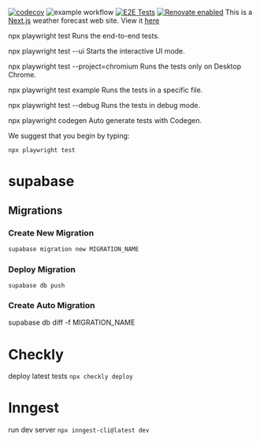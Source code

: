 [![codecov](https://codecov.io/gh/sjclark76/metvuw-mobile/branch/main/graph/badge.svg?token=KN4LGY2GFW)](https://codecov.io/gh/sjclark76/metvuw-mobile)
![example workflow](https://github.com/sjclark76/metvuw-mobile/actions/workflows/build-and-test.yml/badge.svg)
[![E2E Tests](https://github.com/sjclark76/metvuw-mobile/actions/workflows/playwright.yml/badge.svg)](https://github.com/sjclark76/metvuw-mobile/actions/workflows/playwright.yml)
[![Renovate enabled](https://img.shields.io/badge/renovate-enabled-brightgreen.svg)](https://renovatebot.com/)
This is a [Next.js](https://nextjs.org/) weather forecast web site. View it [here](https://www.metvuwmobile.com)

npx playwright test
Runs the end-to-end tests.

npx playwright test --ui
Starts the interactive UI mode.

npx playwright test --project=chromium
Runs the tests only on Desktop Chrome.

npx playwright test example
Runs the tests in a specific file.

npx playwright test --debug
Runs the tests in debug mode.

npx playwright codegen
Auto generate tests with Codegen.

We suggest that you begin by typing:

    npx playwright test


# supabase

## Migrations

### Create New Migration
``` bash
supabase migration new MIGRATION_NAME
```

### Deploy Migration

```
supabase db push
```

### Create Auto Migration

supabase db diff -f MIGRATION_NAME



# Checkly

deploy latest tests
`npx checkly deploy`


# Inngest

run dev server
`npx inngest-cli@latest dev`
